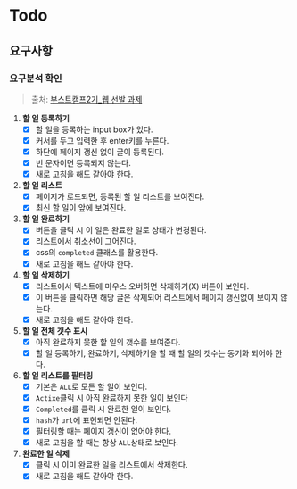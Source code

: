 # Todo

## 요구사항

### 요구분석 확인
>출처: [부스트캠프2기_웹 선발 과제](https://github.com/connect-boostcamp/todolist)
1. **할 일 등록하기**
	- [x] 할 일을 등록하는 input box가 있다.
	- [x] 커서를 두고 입력한 후 enter키를 누른다.
	- [x] 하단에 페이지 갱신 없이 글이 등록된다.
	- [x] 빈 문자이면 등록되지 않는다.
	- [x] 새로 고침을 해도 같아야 한다.
2. **할 일 리스트**
	- [x] 페이지가 로드되면, 등록된 할 일 리스트를 보여진다.
	- [x] 최신 할 일이 앞에 보여진다.
3. **할 일 완료하기**
	- [x] 버튼을 클릭 시 이 일은 완료한 일로 상태가 변경된다.
	- [x] 리스트에서 취소선이 그어진다.
	- [x] css의 `completed` 클래스를 활용한다.
	- [x] 새로 고침을 해도 같아야 한다.
5. **할 일 삭제하기**
	- [x] 리스트에서 텍스트에 마우스 오버하면 삭제하기(X) 버튼이 보인다. 
	- [x] 이 버튼을 클릭하면 해당 글은 삭제되어 리스트에서 페이지 갱신없이 보이지 않는다.
	- [x] 새로 고침을 해도 같아야 한다.
6. **할 일 전체 갯수 표시**
	- [x] 아직 완료하지 못한 할 일의 갯수를 보여준다.
	- [x] 할 일 등록하기, 완료하기, 삭제하기을 할 때 할 일의 갯수는 동기화 되어야 한다.
7. **할 일 리스트를 필터링**
	- [x] 기본은 `ALL`로 모든 할 일이 보인다.
	- [x] `Actixe`클릭 시 아직 완료하지 못한 일이 보인다
	- [x] `Completed`를 클릭 시 완료한 일이 보인다.
	- [x] `hash`가 `url`에 표현되면 안된다.
	- [x] 필터링할 때는 페이지 갱신이 없어야 한다.
	- [x] 새로 고침을 할 때는 항상 `ALL`상태로 보인다.
8. **완료한 일 삭제**
	- [x] 클릭 시 이미 완료한 일을 리스트에서 삭제한다.
	- [x] 새로 고침을 해도 같아야 한다.

